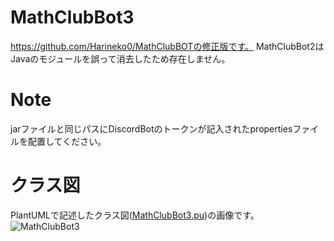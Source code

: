 # MathClubBot3
https://github.com/Harineko0/MathClubBOTの修正版です。
MathClubBot2はJavaのモジュールを誤って消去したため存在しません。

# Note
jarファイルと同じパスにDiscordBotのトークンが記入されたpropertiesファイルを配置してください。

# クラス図
PlantUMLで記述したクラス図([MathClubBot3.pu](MathClubBot3.pu))の画像です。
![MathClubBot3](https://user-images.githubusercontent.com/35805963/126867941-bb81400d-afc8-437c-ad14-78898659b173.png)
